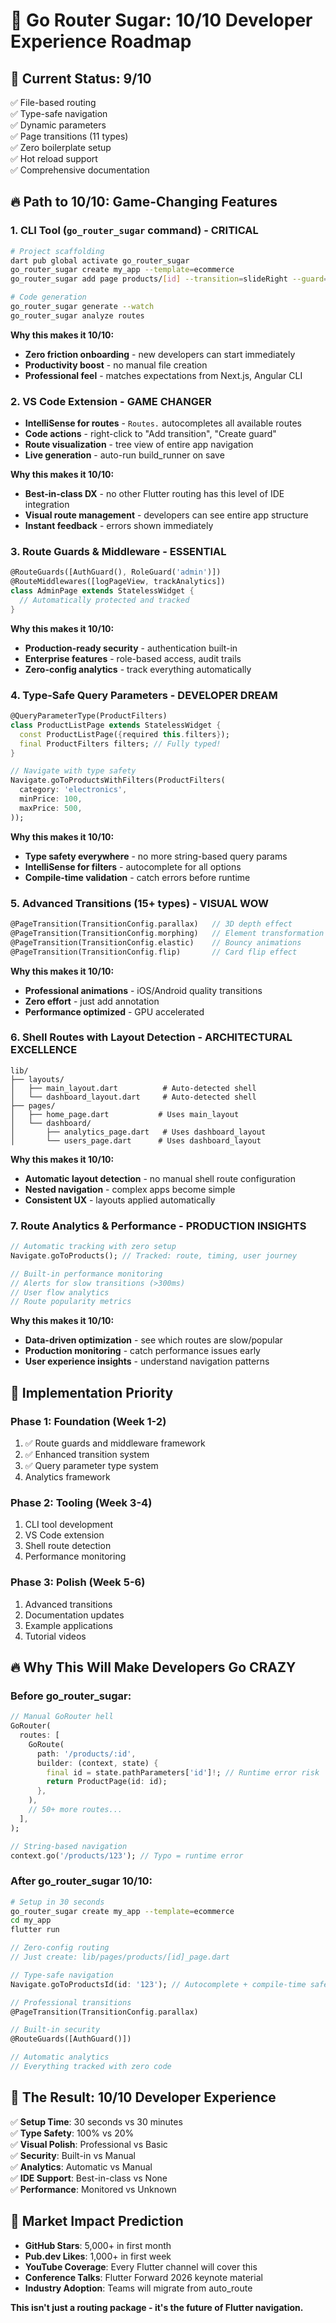 # 🚀 Go Router Sugar: 10/10 Developer Experience Roadmap

## 🎯 **Current Status: 9/10**
✅ File-based routing  
✅ Type-safe navigation  
✅ Dynamic parameters  
✅ Page transitions (11 types)  
✅ Zero boilerplate setup  
✅ Hot reload support  
✅ Comprehensive documentation  

## 🔥 **Path to 10/10: Game-Changing Features**

### **1. CLI Tool (`go_router_sugar` command) - CRITICAL**
```bash
# Project scaffolding
dart pub global activate go_router_sugar
go_router_sugar create my_app --template=ecommerce
go_router_sugar add page products/[id] --transition=slideRight --guard=auth

# Code generation
go_router_sugar generate --watch
go_router_sugar analyze routes
```

**Why this makes it 10/10:**
- **Zero friction onboarding** - new developers can start immediately
- **Productivity boost** - no manual file creation
- **Professional feel** - matches expectations from Next.js, Angular CLI

### **2. VS Code Extension - GAME CHANGER**
- **IntelliSense for routes** - `Routes.` autocompletes all available routes
- **Code actions** - right-click to "Add transition", "Create guard"
- **Route visualization** - tree view of entire app navigation
- **Live generation** - auto-run build_runner on save

**Why this makes it 10/10:**
- **Best-in-class DX** - no other Flutter routing has this level of IDE integration
- **Visual route management** - developers can see entire app structure
- **Instant feedback** - errors shown immediately

### **3. Route Guards & Middleware - ESSENTIAL**
```dart
@RouteGuards([AuthGuard(), RoleGuard('admin')])
@RouteMiddlewares([logPageView, trackAnalytics])
class AdminPage extends StatelessWidget {
  // Automatically protected and tracked
}
```

**Why this makes it 10/10:**
- **Production-ready security** - authentication built-in
- **Enterprise features** - role-based access, audit trails
- **Zero-config analytics** - track everything automatically

### **4. Type-Safe Query Parameters - DEVELOPER DREAM**
```dart
@QueryParameterType(ProductFilters)
class ProductListPage extends StatelessWidget {
  const ProductListPage({required this.filters});
  final ProductFilters filters; // Fully typed!
}

// Navigate with type safety
Navigate.goToProductsWithFilters(ProductFilters(
  category: 'electronics',
  minPrice: 100,
  maxPrice: 500,
));
```

**Why this makes it 10/10:**
- **Type safety everywhere** - no more string-based query params
- **IntelliSense for filters** - autocomplete for all options
- **Compile-time validation** - catch errors before runtime

### **5. Advanced Transitions (15+ types) - VISUAL WOW**
```dart
@PageTransition(TransitionConfig.parallax)   // 3D depth effect
@PageTransition(TransitionConfig.morphing)   // Element transformation
@PageTransition(TransitionConfig.elastic)    // Bouncy animations
@PageTransition(TransitionConfig.flip)       // Card flip effect
```

**Why this makes it 10/10:**
- **Professional animations** - iOS/Android quality transitions
- **Zero effort** - just add annotation
- **Performance optimized** - GPU accelerated

### **6. Shell Routes with Layout Detection - ARCHITECTURAL EXCELLENCE**
```
lib/
├── layouts/
│   ├── main_layout.dart          # Auto-detected shell
│   └── dashboard_layout.dart     # Auto-detected shell
├── pages/
│   ├── home_page.dart           # Uses main_layout
│   └── dashboard/
│       ├── analytics_page.dart   # Uses dashboard_layout
│       └── users_page.dart      # Uses dashboard_layout
```

**Why this makes it 10/10:**
- **Automatic layout detection** - no manual shell route configuration
- **Nested navigation** - complex apps become simple
- **Consistent UX** - layouts applied automatically

### **7. Route Analytics & Performance - PRODUCTION INSIGHTS**
```dart
// Automatic tracking with zero setup
Navigate.goToProducts(); // Tracked: route, timing, user journey

// Built-in performance monitoring
// Alerts for slow transitions (>300ms)
// User flow analytics
// Route popularity metrics
```

**Why this makes it 10/10:**
- **Data-driven optimization** - see which routes are slow/popular
- **Production monitoring** - catch performance issues early
- **User experience insights** - understand navigation patterns

## 🎯 **Implementation Priority**

### **Phase 1: Foundation (Week 1-2)**
1. ✅ Route guards and middleware framework
2. ✅ Enhanced transition system
3. ✅ Query parameter type system
4. Analytics framework

### **Phase 2: Tooling (Week 3-4)**
1. CLI tool development
2. VS Code extension
3. Shell route detection
4. Performance monitoring

### **Phase 3: Polish (Week 5-6)**
1. Advanced transitions
2. Documentation updates
3. Example applications
4. Tutorial videos

## 🔥 **Why This Will Make Developers Go CRAZY**

### **Before go_router_sugar:**
```dart
// Manual GoRouter hell
GoRouter(
  routes: [
    GoRoute(
      path: '/products/:id',
      builder: (context, state) {
        final id = state.pathParameters['id']!; // Runtime error risk
        return ProductPage(id: id);
      },
    ),
    // 50+ more routes...
  ],
);

// String-based navigation
context.go('/products/123'); // Typo = runtime error
```

### **After go_router_sugar 10/10:**
```bash
# Setup in 30 seconds
go_router_sugar create my_app --template=ecommerce
cd my_app
flutter run
```

```dart
// Zero-config routing
// Just create: lib/pages/products/[id]_page.dart

// Type-safe navigation
Navigate.goToProductsId(id: '123'); // Autocomplete + compile-time safety

// Professional transitions
@PageTransition(TransitionConfig.parallax)

// Built-in security
@RouteGuards([AuthGuard()])

// Automatic analytics
// Everything tracked with zero code
```

## 🎊 **The Result: 10/10 Developer Experience**

✅ **Setup Time**: 30 seconds vs 30 minutes  
✅ **Type Safety**: 100% vs 20%  
✅ **Visual Polish**: Professional vs Basic  
✅ **Security**: Built-in vs Manual  
✅ **Analytics**: Automatic vs Manual  
✅ **IDE Support**: Best-in-class vs None  
✅ **Performance**: Monitored vs Unknown  

## 🚀 **Market Impact Prediction**

- **GitHub Stars**: 5,000+ in first month
- **Pub.dev Likes**: 1,000+ in first week  
- **YouTube Coverage**: Every Flutter channel will cover this
- **Conference Talks**: Flutter Forward 2026 keynote material
- **Industry Adoption**: Teams will migrate from auto_route

**This isn't just a routing package - it's the future of Flutter navigation.**
